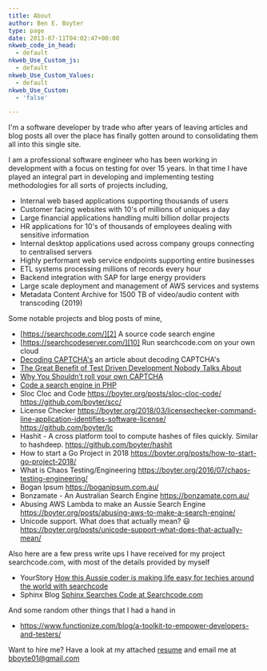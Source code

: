 ```yaml
---
title: About
author: Ben E. Boyter
type: page
date: 2013-07-11T04:02:47+00:00
nkweb_code_in_head:
  - default
nkweb_Use_Custom_js:
  - default
nkweb_Use_Custom_Values:
  - default
nkweb_Use_Custom:
  - 'false'

---
```

I'm a software developer by trade who after years of leaving articles and blog posts all over the place has finally gotten around to consolidating them all into this single site.

I am a professional software engineer who has been working in development with a focus on testing for over 15 years. In that time I have played an integral part in developing and implementing testing methodologies for all sorts of projects including,

* Internal web based applications supporting thousands of users
* Customer facing websites with 10's of millions of uniques a day
* Large financial applications handling multi billion dollar projects
* HR applications for 10's of thousands of employees dealing with sensitive information
* Internal desktop applications used across company groups connecting to centralised servers
* Highly performant web service endpoints supporting entire businesses
* ETL systems processing millions of records every hour
* Backend integration with SAP for large energy providers
* Large scale deployment and management of AWS services and systems
* Metadata Content Archive for 1500 TB of video/audio content with transcoding (2019)

Some notable projects and blog posts of mine,

  * [https://searchcode.com/][2] A source code search engine
  * [https://searchcodeserver.com/][10] Run searchcode.com on your own cloud
  * [Decoding CAPTCHA's][3] an article about decoding CAPTCHA's
  * [The Great Benefit of Test Driven Development Nobody Talks About][4]
  * [Why You Shouldn’t roll your own CAPTCHA][5]
  * [Code a search engine in PHP][6]
  * Sloc Cloc and Code https://boyter.org/posts/sloc-cloc-code/ https://github.com/boyter/scc/
  * License Checker https://boyter.org/2018/03/licensechecker-command-line-application-identifies-software-license/ https://github.com/boyter/lc
  * Hashit - A cross platform tool to compute hashes of files quickly. Similar to hashdeep. https://github.com/boyter/hashit
  * How to start a Go Project in 2018 https://boyter.org/posts/how-to-start-go-project-2018/
  * What is Chaos Testing/Engineering https://boyter.org/2016/07/chaos-testing-engineering/
  * Bogan Ipsum https://boganipsum.com.au/
  * Bonzamate - An Australian Search Engine https://bonzamate.com.au/
  * Abusing AWS Lambda to make an Aussie Search Engine https://boyter.org/posts/abusing-aws-to-make-a-search-engine/
  * Unicode support. What does that actually mean? 😃 https://boyter.org/posts/unicode-support-what-does-that-actually-mean/

Also here are a few press write ups I have received for my project searchcode.com, with most of the details provided by myself

  * YourStory [How this Aussie coder is making life easy for techies around the world with searchcode][7]
  * Sphinx Blog [Sphinx Searches Code at Searchcode.com][8]

And some random other things that I had a hand in

  * https://www.functionize.com/blog/a-toolkit-to-empower-developers-and-testers/

Want to hire me? Have a look at my attached [resume][9] and email me at bboyte01@gmail.com

 [1]: http://www.boyter.org/wp-content/uploads/2013/07/headshot.jpg
 [2]: http://searchcode.com/ "Source Code Search Engine"
 [3]: http://www.boyter.org/decoding-captchas/
 [4]: https://boyter.org/2015/06/unsung-benefits-software-testing/
 [5]: http://www.boyter.org/2010/08/why-you-shouldnt-roll-your-own-captcha/
 [6]: http://www.boyter.org/2013/01/code-for-a-search-engine-in-php-part-1/
 [7]: http://yourstory.com/2014/07/aussie-coder-benjamin-boyter/
 [8]: http://sphinxsearch.com/blog/2014/06/19/sphinx-searches-code-at-searchcode-com/
 [9]: /static/Benjamin-Boyter-Resume.doc
 [10]: https://searchcodeserver.com/